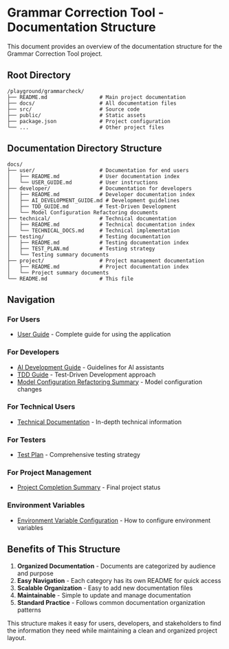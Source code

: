 # Grammar Correction Tool - Documentation Structure

This document provides an overview of the documentation structure for the Grammar Correction Tool project.

## Root Directory

```
/playground/grammarcheck/
├── README.md                 # Main project documentation
├── docs/                     # All documentation files
├── src/                      # Source code
├── public/                   # Static assets
├── package.json              # Project configuration
└── ...                       # Other project files
```

## Documentation Directory Structure

```
docs/
├── user/                     # Documentation for end users
│   ├── README.md             # User documentation index
│   └── USER_GUIDE.md         # User instructions
├── developer/                # Documentation for developers
│   ├── README.md             # Developer documentation index
│   ├── AI_DEVELOPMENT_GUIDE.md # Development guidelines
│   ├── TDD_GUIDE.md          # Test-Driven Development
│   └── Model Configuration Refactoring documents
├── technical/                # Technical documentation
│   ├── README.md             # Technical documentation index
│   └── TECHNICAL_DOCS.md     # Technical implementation
├── testing/                  # Testing documentation
│   ├── README.md             # Testing documentation index
│   ├── TEST_PLAN.md          # Testing strategy
│   └── Testing summary documents
├── project/                  # Project management documentation
│   ├── README.md             # Project documentation index
│   └── Project summary documents
└── README.md                 # This file
```

## Navigation

### For Users
- [User Guide](user/USER_GUIDE.md) - Complete guide for using the application

### For Developers
- [AI Development Guide](developer/AI_DEVELOPMENT_GUIDE.md) - Guidelines for AI assistants
- [TDD Guide](developer/TDD_GUIDE.md) - Test-Driven Development approach
- [Model Configuration Refactoring Summary](developer/MODEL_CONFIGURATION_REFACTORING_SUMMARY.md) - Model configuration changes

### For Technical Users
- [Technical Documentation](technical/TECHNICAL_DOCS.md) - In-depth technical information

### For Testers
- [Test Plan](testing/TEST_PLAN.md) - Comprehensive testing strategy

### For Project Management
- [Project Completion Summary](project/PROJECT_COMPLETION_SUMMARY.md) - Final project status

### Environment Variables
- [Environment Variable Configuration](ENVIRONMENT_VARIABLES.md) - How to configure environment variables

## Benefits of This Structure

1. **Organized Documentation** - Documents are categorized by audience and purpose
2. **Easy Navigation** - Each category has its own README for quick access
3. **Scalable Organization** - Easy to add new documentation files
4. **Maintainable** - Simple to update and manage documentation
5. **Standard Practice** - Follows common documentation organization patterns

This structure makes it easy for users, developers, and stakeholders to find the information they need while maintaining a clean and organized project layout.